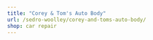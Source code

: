 ```yaml
---
title: "Corey & Tom's Auto Body"
url: /sedro-woolley/corey-and-toms-auto-body/
shop: car repair
---
```

